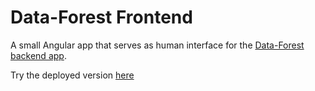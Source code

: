 # Data-Forest Frontend

A small Angular app that serves as human interface for the [Data-Forest backend app](https://github.com/Julien-Dosiere/data_forest_backend). 

Try the deployed version [here](https://data-forest-e79ed.web.app)
